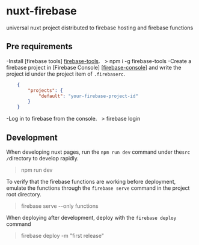 # nuxt-firebase

universal nuxt project distributed to firebase hosting and firebase functions

## Pre requirements

-Install [firebase tools] [firebase-tools].
  > npm i -g firebase-tools
-Create a firebase project in [Firebase Console] [[firebase-console]] and write the project id under the project item of `.firebaserc`.

```json
    {
        "projects": {
            "default": "your-firebase-project-id"
        }
    }
```

-Log in to firebase from the console.
  > firebase login

## Development

When developing nuxt pages, run the `npm run dev` command under the` src / `directory to develop rapidly.
> npm run dev

To verify that the firebase functions are working before deployment, emulate the functions through the `firebase serve` command in the project root directory.
> firebase serve --only functions

When deploying after development, deploy with the `firebase deploy` command
> firebase deploy -m "first release"

[firebase-tools]: https://firebase.google.com/docs/cli/
[firebase-console]: https://console.firebase.google.com/u/0/